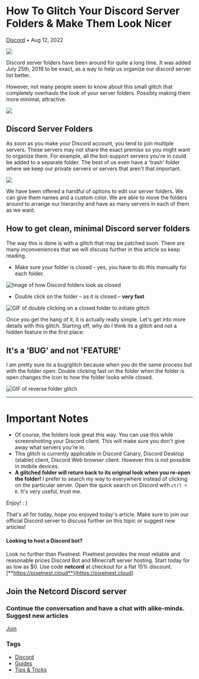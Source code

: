 How To Glitch Your Discord Server Folders & Make Them Look Nicer
================================================================

[Discord](https://netcord.site/tag/discord/) • Aug 12, 2022

[](https://www.facebook.com/sharer/sharer.php?u=https://netcord.site/discord-server-folders-glitch/)[](https://twitter.com/intent/tweet?text=How%20To%20Glitch%20Your%20Discord%20Server%20Folders%20%26%20Make%20Them%20Look%20Nicer&url=https://netcord.site/discord-server-folders-glitch/)

![](https://netcord.site/content/images/2022/08/glitch-1.jpg)

Discord server folders have been around for quite a long time. It was added July 25th, 2019 to be exact, as a way to help us organize our discord server list better.

However, not many people seem to know about this small glitch that completely overhauls the look of your server folders. Possibly making them more minimal, attractive.

![](https://netcord.site/content/images/2022/08/image-38.png)

Discord Server Folders
----------------------

As soon as you make your Discord account, you tend to join multiple servers. These servers may not share the exact premise so you might want to organize them. For example, all the bot-support servers you're in could be added to a separate folder. The best of us even have a 'trash' folder where we keep our private servers or servers that aren't that important.

![](https://netcord.site/content/images/2022/08/image-36.png)

We have been offered a handful of options to edit our server folders. We can give them names and a custom color. We are able to move the folders around to arrange our hierarchy and have as many servers in each of them as we want.

How to get clean, minimal Discord server folders
------------------------------------------------

The way this is done is with a glitch that may be patched soon. There are many inconveniences that we will discuss further in this article so keep reading.

*   Make sure your folder is closed - yes, you have to do this manually for each folder.

![Image of how Discord folders look as closed](https://netcord.site/content/images/2022/08/image-37.png)

*   Double click on the folder – as it is closed – **very fast**

![GIF of double clicking on a closed folder to initiate glitch](https://netcord.site/content/images/2022/08/chrome-capture-2022-7-12.gif)

Once you get the hang of it, it is actually really simple. Let's get into more details with this glitch. Starting off, why do I think its a glitch and not a hidden feature in the first place:

It's a 'BUG' and not 'FEATURE'
------------------------------

I am pretty sure its a bug/glitch because when you do the same process but with the folder open. Double clicking fast on the folder when the folder is open changes the icon to how the folder looks while closed.

![GIF of reverse folder glitch](https://netcord.site/content/images/2022/08/chrome-capture-2022-7-12--1-.gif)

* * *

Important Notes
===============

*   Of course, the folders look great this way. You can use this while screenshotting your Discord client. This will make sure you don't give away what servers you're in.
*   This glitch is currently applicable in Discord Canary, Discord Desktop (stable) client, Discord Web browser client. However this is not possible in mobile devices.
*   **A glitched folder will return back to its original look when you re-open the folder!** I prefer to search my way to everywhere instead of clicking on the particular server. Open the quick search on Discord with `ctrl + K`. It's very useful, trust me.

Enjoy! : )

That's all for today, hope you enjoyed today's article. Make sure to join our official Discord server to discuss further on this topic or suggest new articles!

#### Looking to host a Discord bot?

Look no further than Pixelnest. Pixelnest provides the most reliable and reasonable prices Discord Bot and Minecraft server hosting. Start today for as low as $0. Use code **netcord** at checkout for a flat 15% discount.  
[**https://pixelnest.cloud**](https://pixelnest.cloud)

Join the Netcord Discord server
-------------------------------

### Continue the conversation and have a chat with alike-minds. Suggest new articles 

[Join](https://discord.gg/F7v3XCwssK)

### Tags

*   [Discord](/tag/discord/ "Discord")
*   [Guides](/tag/guides/ "Guides")
*   [Tips & Tricks](/tag/tips-n-tricks/ "Tips & Tricks")
